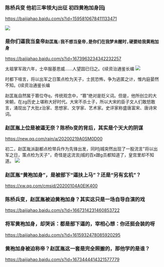 ### 陈桥兵变 他初三率领大j出征 初四黄袍加身回j
https://baijiahao.baidu.com/s?id=1595810678411133471

<img src="https://ss2.baidu.com/6ONYsjip0QIZ8tyhnq/it/u=1781773793,2903800966&fm=173">

### 是你们逼我当皇帝`赵匡胤:我不想当皇帝,是你们在我梦未醒时,硬要给我黄袍加身`
https://baijiahao.baidu.com/s?id=1673963234342232257

太祖掌军政六年，士卒服基恩威……人望固已归之。《续资治通鉴长编
<img src="https://ss0.baidu.com/6ONWsjip0QIZ8tyhnq/it/u=2834244501,595173082&fm=173">

时都下喧言，将以出军之日策点检为天子，士民恐怖，争为逃匿之计，惟内庭晏然不知。《续资治通鉴长编

赵匡胤自然属于篡位夺q，传统观念中，“篡”绝对是贬义词。但是，他所创立的大宋朝，在zg历史上堪称大好时代。大宋不杀士子，所以大宋的臣子文人们敢怒敢言，涌现出了大批z治家、思想家、文学家、艺术家。史评家称盛唐富宋、唐诗宋词。

### 赵匡胤上位是被逼无奈？陈桥b变的背后，其实是个天大的阴谋
https://new.qq.com/rain/a/20200219A0SM0D00

初二，赵匡胤派副都点检带兵作为先锋出发，同时j城突然出现了一股流言"将以出军之日，策点检为天子"，奇怪是这流言j城的百x跟g员都知道了，皇宫里却不知道。
<img src="https://inews.gtimg.com/newsapp_bt/0/11349733265/">

### 赵匡胤“黄袍加身”，是被部下“逼扶上马”？还是“另有玄机”？
https://xw.qq.com/cmsid/20200104A0EIK400

### 陈桥兵变，赵匡胤被迫黄袍加身？其实这只是一场自导自演的戏
https://baijiahao.baidu.com/s?id=1667314231460853722

### 将军黄袍加身，却哭诉：都是部下逼的，宰相心想：你还挺会装的呀
https://baijiahao.baidu.com/s?id=1615932478085920295

### 黄袍加身被迫称帝？赵匡胤这一套是完全照搬的，那他学的是谁？
https://baijiahao.baidu.com/s?id=1673444414321577779
